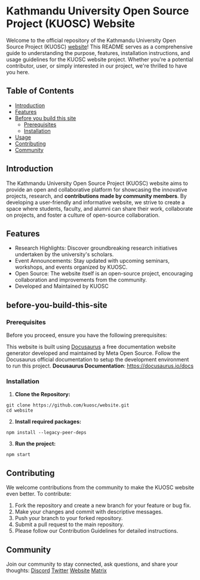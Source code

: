 # Kathmandu University Open Source Project (KUOSC) Website

Welcome to the official repository of the Kathmandu University Open Source Project (KUOSC) [website](https://www.kuosc.org.np/)! This README serves as a comprehensive guide to understanding the purpose, features, installation instructions, and usage guidelines for the KUOSC website project. Whether you're a potential contributor, user, or simply interested in our project, we're thrilled to have you here.

## Table of Contents
- [Introduction](#introduction)
- [Features](#features)
- [Before you build this site](#before-you-build-this-site)
    - [Prerequisites](#prerequisites)
    - [Installation](#installation)
- [Usage](#usage)
- [Contributing](#contributing)
- [Community](#community)

## Introduction

The Kathmandu University Open Source Project (KUOSC) website aims to provide an open and collaborative platform for showcasing the innovative projects, research, and **contributions made by community members**. By developing a user-friendly and informative website, we strive to create a space where students, faculty, and alumni can share their work, collaborate on projects, and foster a culture of open-source collaboration.

## Features
- Research Highlights: Discover groundbreaking research initiatives undertaken by the university's scholars.
- Event Announcements: Stay updated with upcoming seminars, workshops, and events organized by KUOSC.
- Open Source: The website itself is an open-source project, encouraging collaboration and improvements from the community.
- Developed and Maintained by KUOSC

## before-you-build-this-site

### Prerequisites
Before you proceed, ensure you have the following prerequisites:

This website is built using [Docusaurus](https://docusaurus.io/docs) a free documentation website generator developed and maintained by Meta Open Source. 
Follow the Docusaurus official documentation to setup the development environment to run this project.
**Docusaurus Documentation**: https://docusaurus.io/docs

### Installation
1. **Clone the Repository:**
```
git clone https://github.com/kuosc/website.git
cd website
```
2. **Install required packages:**
```
npm install --legacy-peer-deps
```

3. **Run the project:**
```
npm start
```

## Contributing
We welcome contributions from the community to make the KUOSC website even better. To contribute:

1. Fork the repository and create a new branch for your feature or bug fix.
2. Make your changes and commit with descriptive messages.
3. Push your branch to your forked repository.
4. Submit a pull request to the main repository.
5. Please follow our Contribution Guidelines for detailed instructions.

## Community
Join our community to stay connected, ask questions, and share your thoughts:
[Discord](https://discord.gg/3tudZbMadu)
[Twitter](https://twitter.com/kucc1997)
[Website](https://www.kuosc.org.np/)
[Matrix](https://matrix.to/#/#kuosc:matrix.org)
